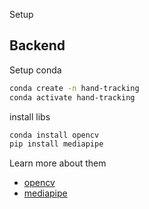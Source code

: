 Setup

## Backend

Setup conda

```bash
conda create -n hand-tracking
conda activate hand-tracking
```

install libs

```bash
conda install opencv
pip install mediapipe
```

Learn more about them
- [opencv](https://docs.opencv.org/4.x/d1/dfb/intro.html)
- [mediapipe](https://ai.google.dev/edge/mediapipe/solutions/guide)
